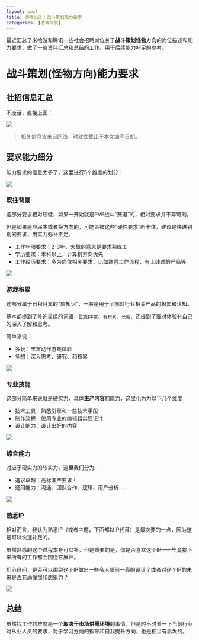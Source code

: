 ```yaml
---
layout: post
title: 游戏设计：战斗策划能力要求
categories: [游戏开发]
---
```


最近汇总了米哈游和腾讯一些社会招聘岗位关于**战斗策划怪物方向**的岗位描述和能力要求，做了一些资料汇总和总结的工作。用于后续能力补足的参考。


# 战斗策划(怪物方向)能力要求


## 社招信息汇总

不废话，直接上图：

![](/assets/img/others/BattleDesignAbility/1.png)

> 相关信息皆来自网络，时效性截止于本文编写日期。


## 要求能力细分

能力要求的信息太多了，这里进行5个维度的划分：

![](/assets/img/others/BattleDesignAbility/2.png)


### 既往背景

这部分要求相对较低，如果一开始就是PVE战斗“赛道”的，相对要求并不算苛刻。

但是如果是应届生或者换方向的，可能会被这些“硬性要求”所卡住，建议是快进到别的要求，用实力弥补不足。

+ 工作年限要求：2-3年，大概的意思是要求熟练工
+ 学历要求：本科以上，计算机方向优先
+ 工作经历要求：多为岗位相关要求，比如熟悉工作流程、有上线过的产品等

![](/assets/img/others/BattleDesignAbility/2-1.png)


### 游戏积累

这部分属于日积月累的“软知识”，一般是用于了解对行业相关产品的积累和认知。

基本都提到了修饰量级的词语，比如`丰富`、`有积累`、`长期`，还提到了要对体验有自己的深入了解和思考。

简单来说：

+ 多玩：丰富动作游戏体验
+ 多想：深入思考、研究、和积累

![](/assets/img/others/BattleDesignAbility/2-2.png)


### 专业技能

这部分简单来说就是硬实力，具体**生产内容**的能力，这里化为为以下几个维度

+ 技术工具：熟悉引擎和一些技术手段
+ 制作流程：使用专业的编辑器实现设计
+ 设计能力：设计出好的内容

![](/assets/img/others/BattleDesignAbility/2-3.png)


### 综合能力

对应于硬实力的软实力，这里我们分为：

+ 追求卓越：高标准严要求！
+ 通用能力：沟通、团队合作、逻辑、用户分析……

![](/assets/img/others/BattleDesignAbility/2-4.png)


### 熟悉IP

相对而言，我认为熟悉IP（或者主题，下面都以IP代替）是最次要的一点，因为这是可以快速补足的。

虽然熟悉的这个过程本身可以补，但是重要的是，你是否喜欢这个IP——毕竟接下来所有的工作都会围绕它展开。

扪心自问，是否可以围绕这个IP做出一些令人眼前一亮的设计？或者对这个IP的未来是否充满憧憬和想象力？


![](/assets/img/others/BattleDesignAbility/2-5.png)


## 总结


虽然找工作的难度是一个**取决于市场供需环境**的事情，但是时不时看一下当前行业对从业人员的要求，对于学习方向的指导和自我提升方向，也是相当有启发的。
